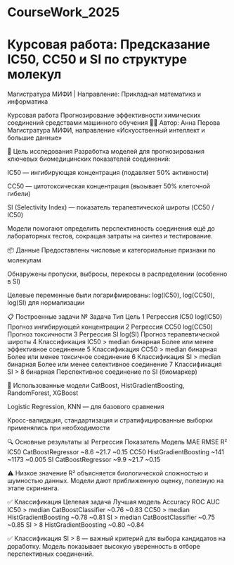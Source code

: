# CourseWork_2025

# Курсовая работа: Предсказание IC50, CC50 и SI по структуре молекул  
Магистратура МИФИ | Направление: Прикладная математика и информатика


Курсовая работа
Прогнозирование эффективности химических соединений средствами машинного обучения
👨‍🔬 Автор: Анна Перова
Магистратура МИФИ, направление «Искусственный интеллект и большие данные»

🎯 Цель исследования
Разработка моделей для прогнозирования ключевых биомедицинских показателей соединений:

IC50 — ингибирующая концентрация (подавляет 50% активности)

CC50 — цитотоксическая концентрация (вызывает 50% клеточной гибели)

SI (Selectivity Index) — показатель терапевтической широты (CC50 / IC50)

Модели помогают определить перспективность соединения ещё до лабораторных тестов, сокращая затраты на синтез и тестирование.

📦 Данные
Предоставлены числовые и категориальные признаки по молекулам

Обнаружены пропуски, выбросы, перекосы в распределении (особенно в SI)

Целевые переменные были логарифмированы: log(IC50), log(CC50), log(SI) для нормализации

📋 Построенные задачи
№	Задача	Тип	Цель
1	Регрессия IC50	log(IC50)	Прогноз ингибирующей концентрации
2	Регрессия CC50	log(CC50)	Прогноз токсичности
3	Регрессия SI	log(SI)	Прогноз терапевтической широты
4	Классификация IC50 > median	бинарная	Более или менее эффективное соединение
5	Классификация CC50 > median	бинарная	Более или менее токсичное соединение
6	Классификация SI > median	бинарная	Более или менее селективное соединение
7	Классификация SI > 8	бинарная	Перспективное соединение по SI (биомаркер)

🧠 Использованные модели
CatBoost, HistGradientBoosting, RandomForest, XGBoost

Logistic Regression, KNN — для базового сравнения

Кросс-валидация, стандартизация и стратифицированные выборки применялись при необходимости

🔍 Основные результаты
📊 Регрессия
Показатель	Модель	MAE	RMSE	R²
IC50	CatBoostRegressor	~8.6	~21.7	~0.15
CC50	HistGradientBoosting	~141	~1173	~0.005
SI	CatBoostRegressor	~9.9	~21.7	~0.15

⚠️ Низкое значение R² объясняется биологической сложностью и шумностью данных. Модели дают приближенную оценку, полезную на этапе скрининга.

✅ Классификация
Целевая задача	Лучшая модель	Accuracy	ROC AUC
IC50 > median	CatBoostClassifier	~0.76	~0.83
CC50 > median	HistGradientBoosting	~0.78	~0.81
SI > median	CatBoostClassifier	~0.75	~0.85
SI > 8	HistGradientBoosting	~0.80	~0.84

✅ Классификация SI > 8 — важный критерий для выбора кандидатов на доработку. Модель показывает высокую уверенность в отборе перспективных соединений.
